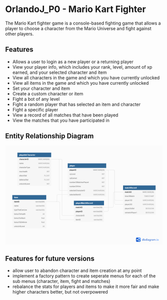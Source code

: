 # OrlandoJ_P0 - Mario Kart Fighter
The Mario Kart fighter game is a console-based fighting game that allows a player 
to choose a character from the Mario Universe and fight against other players.
## Features
- Allows a user to login as a new player or a returning player
- View your player info, which includes your rank, level, amount of xp earned, and your selected character and item
- View all characters in the game and which you have currently unlocked
- View all items in the game and which you have currently unlocked
- Set your character and item
- Create a custom character or item
- Fight a bot of any level
- Fight a random player that has selected an item and character
- Fight a specific player
- View a record of all matches that have been played
- View the matches that you have participated in

## Entity Relationship Diagram
![ERD](MarioKartFighterDB/MarioKartFighterDB.png)

## Features for future versions
- allow user to abandon character and item creation at any point
- implement a factory pattern to create seperate menus for each of the sub menus (character, item, fight and matches)
- rebalance the stats for players and items to make it more fair and make higher characters better, but not overpowered
